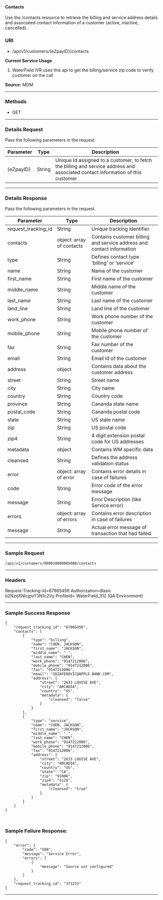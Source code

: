<link href="markdown.css" rel="stylesheet"></link>

<h4> Contacts </h4>

Use the /contacts resource to retrieve the billing and service address details and associated contact information of a customer (active, inactive, cancelled).

### **URI**

- /api/v1/customers/{eZpayID}/contacts

**Current Service Usage**

1.	WaterField IVR uses this api to get the billing/service zip code to verify customer on the call


  **Source:** MDM

---

### **Methods**
- GET

---

### **Details Request**
Pass the following parameters in the request.

| Parameter    |Type | Description                              |
| -------------	|----------------|-----------------------------------------------------------------|
|	{eZpayID}	|	String	|	Unique Id assigned to a customer, to fetch the billing and service address and associated contact information  of this customer	|

---

### **Details Response**
Pass the following parameters in the request.

| Parameter    |Type | Description                              |
| -------------	|----------------|-----------------------------------------------------------------|
|	request_tracking_id	|	String	|	Unique tracking identifier	|
|	contacts	|	object: array of contacts	|	Contains customer billing and service address and contact information	|
|	type	|	String	|	Defines contact type 'billing' or ‘service’	|
|	name	|	String	|	Name of the customer	|
|	first_name	|	String	|	First name of the customer	|
|	middle_name	|	String	|	Middle name of the customer	|
|	last_name	|	String	|	Last name of the customer	|
|	land_line	|	String	|	Land line of the customer	|
|	work_phone	|	String	|	Work phone number of the customer	|
|	mobile_phone	|	String	|	Mobile phone number of the customer	|
|	fax	|	String	|	Fax number of the customer	|
|	email	|	String	|	Email Id of the customer	|
|	address	|	object	|	Contains data about the customer address	|
|	street	|	String	|	Street name	|
|	city	|	String	|	City name	|
|	country	|	String	|	Country code	|
|	province	|	String	|	Cananda state name	|
|	postal_code	|	String	|	Cananda postal code	|
|	state	|	String	|	US state name	|
|	zip	|	String	|	US postal code	|
|	zip4	|	String	|	4 digit extension postal code for US addresses	|
|	metadata	|	object	|	Contains WM specific data	|
|	cleansed	|	String	|	Defines the address validation status	|
|	error	|	object: array of error	|	Contains error details in case of failures	|
|	     code	|	String	|	Error code of the error message	|
|	     message	|	String	|	Error Description (like Service error)	|
|	  errors	|	object: array of errors	|	Contains error description in case of failures	|
|	   message	|	String	|	Actual error message of transaction that had failed	|


---

### **Sample Request**
```
/api/v1/customers/000010000005008/contacts

```

---
### **Headers**

Request-Tracking-Id=67865456
Authorization=Basic b2NzdXNlcjpvY3N1c2Vy
ProfileId= WaterField_312 (QA Environment)



---

### **Sample  Success Response**

```
{
    "request_tracking_id": "67865456",
    "contacts": [
        {
            "type": "billing",
            "name": "CHEN, JACKSON",
            "first_name": "JACKSON",
            "middle_name": " ",
            "last_name": "CHEN",
            "work_phone": "9147212006",
            "mobile_phone": "9147212006",
            "fax": "9147212006",
            "email": "IDZAFEROVIC@APPLE-BANK.COM",
            "address": {
                "street": "2633 LOUISE AVE",
                "city": "ARCADIA",
                "country": "US",
                "metadata": {
                    "cleansed": "false"
                }
            }
        },
        {
            "type": "service",
            "name": "CHEN, JACKSON",
            "first_name": "JACKSON",
            "middle_name": " ",
            "last_name": "CHEN",
            "work_phone": "9147212006",
            "mobile_phone": "9147212006",
            "fax": "9147212006",
            "address": {
                "street": "2633 LOUISE AVE",
                "city": "ARCADIA",
                "country": "US",
                "state": "CA",
                "zip": "91006",
                "zip4": "5128",
                "metadata": {
                    "cleansed": "true"
                }
            }
        }
    ]
}



```
### **Sample Failure Response:**
```
{
    "error": {
        "code": "500",
        "message": "Service Error",
        "errors": [
            {
                "message": "Source not configured"
            }
        ]
    },
    "request_tracking_id": "373233"
}

```
---

